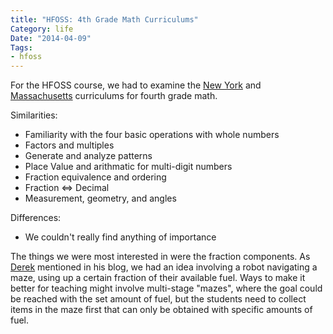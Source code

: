 ```yaml
---
title: "HFOSS: 4th Grade Math Curriculums"
Category: life
Date: "2014-04-09"
Tags:
- hfoss
---
```


For the HFOSS course, we had to examine the [New York] and [Massachusetts] curriculums for fourth grade math.

Similarities:

- Familiarity with the four basic operations with whole numbers
- Factors and multiples
- Generate and analyze patterns
- Place Value and arithmatic for multi-digit numbers
- Fraction equivalence and ordering
- Fraction &lt;=&gt; Decimal
- Measurement, geometry, and angles

Differences:

- We couldn't really find anything of importance

The things we were most interested in were the fraction components. As [Derek] mentioned in his blog, we had an idea involving a robot navigating a maze, using up a certain fraction of their available fuel. Ways to make it better for teaching might involve multi-stage "mazes", where the goal could be reached with the set amount of fuel, but the students need to collect items in the maze first that can only be obtained with specific amounts of fuel.

[New York]: http://hfoss-fossrit.rhcloud.com/static/decks/nysp12cclsmath-grade4only.pdf
[Massachusetts]: http://hfoss-fossrit.rhcloud.com/static/decks/MA-0111-grade4only.pdf
[Derek]: http://blog.gonyeo.com/hfoss-curriculum.html
